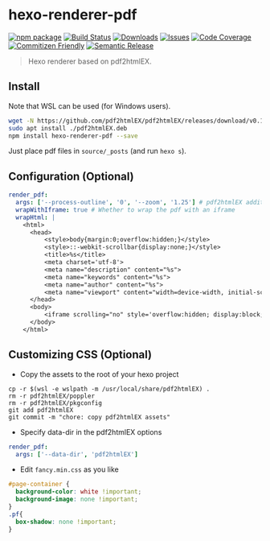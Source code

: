 # hexo-renderer-pdf

[![npm package][npm-img]][npm-url]
[![Build Status][build-img]][build-url]
[![Downloads][downloads-img]][downloads-url]
[![Issues][issues-img]][issues-url]
[![Code Coverage][codecov-img]][codecov-url]
[![Commitizen Friendly][commitizen-img]][commitizen-url]
[![Semantic Release][semantic-release-img]][semantic-release-url]

> Hexo renderer based on pdf2htmlEX.

## Install

Note that WSL can be used (for Windows users).

```bash
wget -N https://github.com/pdf2htmlEX/pdf2htmlEX/releases/download/v0.18.8.rc1/pdf2htmlEX-0.18.8.rc1-master-20200630-Ubuntu-bionic-x86_64.deb -O pdf2htmlEX.deb
sudo apt install ./pdf2htmlEX.deb
npm install hexo-renderer-pdf --save
```

Just place pdf files in `source/_posts` (and run `hexo s`).

## Configuration (Optional)

```yaml
render_pdf:
  args: ['--process-outline', '0', '--zoom', '1.25'] # pdf2htmlEX additional arguments
  wrapWithIframe: true # Whether to wrap the pdf with an iframe
  wrapHtml: |
    <html>
      <head>
          <style>body{margin:0;overflow:hidden;}</style>
          <style>::-webkit-scrollbar{display:none;}</style>
          <title>%s</title>
          <meta charset='utf-8'>
          <meta name="description" content="%s">
          <meta name="keywords" content="%s">
          <meta name="author" content="%s">
          <meta name="viewport" content="width=device-width, initial-scale=1.0">
      </head>
      <body>
          <iframe scrolling="no" style='overflow:hidden; display:block; border:none; height:100vh; width:100%;' srcdoc='%s'></iframe>
      </body>
    </html>
```

## Customizing CSS (Optional)

- Copy the assets to the root of your hexo project

```shell
cp -r $(wsl -e wslpath -m /usr/local/share/pdf2htmlEX) .       
rm -r pdf2htmlEX/poppler 
rm -r pdf2htmlEX/pkgconfig
git add pdf2htmlEX
git commit -m "chore: copy pdf2htmlEX assets"
```

- Specify data-dir in the pdf2htmlEX options

```yaml
render_pdf:
  args: ['--data-dir', 'pdf2htmlEX']
```

- Edit `fancy.min.css` as you like

```css
#page-container {
  background-color: white !important;
  background-image: none !important;
}
.pf{
  box-shadow: none !important;
}
```

[build-img]:https://github.com/34j/hexo-renderer-pdf/actions/workflows/release.yml/badge.svg
[build-url]:https://github.com/34j/hexo-renderer-pdf/actions/workflows/release.yml
[downloads-img]:https://img.shields.io/npm/dt/hexo-renderer-pdf
[downloads-url]:https://www.npmtrends.com/hexo-renderer-pdf
[npm-img]:https://img.shields.io/npm/v/hexo-renderer-pdf
[npm-url]:https://www.npmjs.com/package/hexo-renderer-pdf
[issues-img]:https://img.shields.io/github/issues/34j/hexo-renderer-pdf
[issues-url]:https://github.com/34j/hexo-renderer-pdf/issues
[codecov-img]:https://codecov.io/gh/34j/hexo-renderer-pdf/branch/main/graph/badge.svg
[codecov-url]:https://codecov.io/gh/34j/hexo-renderer-pdf
[semantic-release-img]:https://img.shields.io/badge/%20%20%F0%9F%93%A6%F0%9F%9A%80-semantic--release-e10079.svg
[semantic-release-url]:https://github.com/semantic-release/semantic-release
[commitizen-img]:https://img.shields.io/badge/commitizen-friendly-brightgreen.svg
[commitizen-url]:http://commitizen.github.io/cz-cli/
